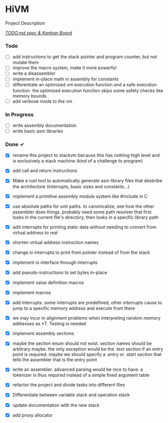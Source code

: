 # HiVM

Project Description

<em>[TODO.md spec & Kanban Board](https://bit.ly/3fCwKfM)</em>

### Todo

- [ ] add instructions to get the stack pointer and program counter, but not mutate them  
- [ ] improve the macro system, make it more powerful  
- [ ] write a disassembler  
- [ ] implement in-place math in assembly for constants  
- [ ] differentiate an optimized vm execution function and a safe execution function. the optimized execution function skips some safety checks like memory bounds  
- [ ] add verbose mode to the vm  

### In Progress

- [ ] write assembly documentation  
- [ ] write basic asm libraries  

### Done ✓

- [x] rename this project to stackvm because this has nothing high level and is exclusively a stack machine (kind of a challenge to program)  
- [x] add call and return instructions  
- [x] Make a rust tool to automatically generate asm library files that desbribe the architecture (interrupts, basic sizes and constants...)  
- [x] implement a primitive assembly module system like #include in C  
- [x] use absolute paths for unit paths. to canonicalize, see how the other assembler does things. probably need some path resolver that first looks in the current file's directory, then looks in a specific library path  
- [x] add interrupts for printing static data without needing to convert from virtual address to real  
- [x] shorten virtual address instruction names  
- [x] change io interrupts to print from pointer instead of from the stack  
- [x] implement io interface through interrupts  
- [x] add pseudo-instructions to set bytes in-place  
- [x] implement value definition macros  
- [x] implement macros  
- [x] add interrupts. some interrupts are predefined, other interrupts cause to jump to a specific memory address and execute from there  
- [x] we may incur in alignment problems when interpreting random memory addresses as *T. Testing is needed  
- [x] implement assembly sections  
- [x] maybe the section enum should not exist. section names should be arbitrary maybe. the only exception would be the .text section if an entry point is required. maybe we should specify a .entry or .start section that tells the assembler that is the entry point  
- [x] write an assembler. advanced parsing would be nice to have. a tokenizer is thus required instead of a simple fixed argument table  
- [x] refactor the project and divide tasks into different files  
- [x] Differentiate between variable stack and operation stack  
- [x] update documentation with the new stack  
- [x] add proxy allocator  

